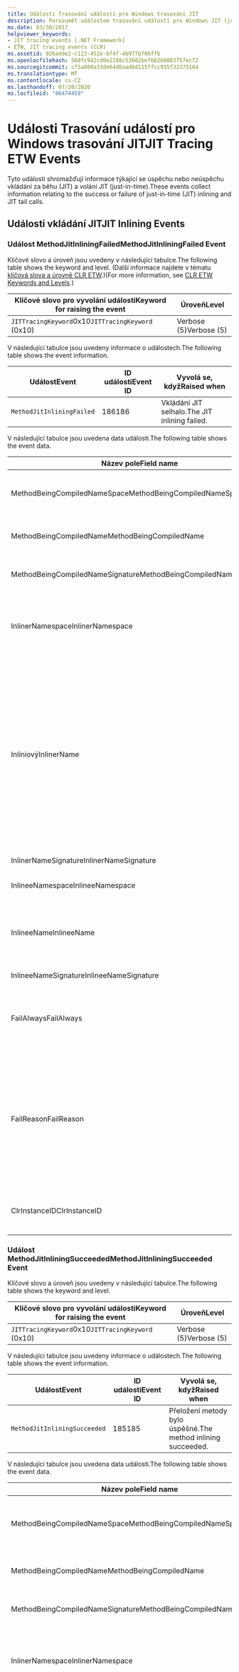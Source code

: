 ```yaml
---
title: Události Trasování událostí pro Windows trasování JIT
description: Porozumět událostem trasování událostí pro Windows JIT (just-in-time). Tyto události shromažďují informace týkající se úspěchu nebo neúspěchu vkládání JIT a volání funkce JIT tail.
ms.date: 03/30/2017
helpviewer_keywords:
- JIT tracing events [.NET Framework]
- ETW, JIT tracing events (CLR)
ms.assetid: 926adde2-c123-452e-bf4f-4b977bf06ffb
ms.openlocfilehash: 568fc942cd0e2188c530d2befb6260083757ec72
ms.sourcegitcommit: cf5a800a33de64d0aad6d115ffcc935f32375164
ms.translationtype: MT
ms.contentlocale: cs-CZ
ms.lasthandoff: 07/20/2020
ms.locfileid: "86474459"
---
```

# <a name="jit-tracing-etw-events"></a><span data-ttu-id="d3aa5-104">Události Trasování událostí pro Windows trasování JIT</span><span class="sxs-lookup"><span data-stu-id="d3aa5-104">JIT Tracing ETW Events</span></span>
<span data-ttu-id="d3aa5-105">Tyto události shromažďují informace týkající se úspěchu nebo neúspěchu vkládání za běhu (JIT) a volání JIT (just-in-time).</span><span class="sxs-lookup"><span data-stu-id="d3aa5-105">These events collect information relating to the success or failure of just-in-time (JIT) inlining and JIT tail calls.</span></span>

## <a name="jit-inlining-events"></a><span data-ttu-id="d3aa5-106">Události vkládání JIT</span><span class="sxs-lookup"><span data-stu-id="d3aa5-106">JIT Inlining Events</span></span>

### <a name="methodjitinliningfailed-event"></a><span data-ttu-id="d3aa5-107">Událost MethodJitInliningFailed</span><span class="sxs-lookup"><span data-stu-id="d3aa5-107">MethodJitInliningFailed Event</span></span>
 <span data-ttu-id="d3aa5-108">Klíčové slovo a úroveň jsou uvedeny v následující tabulce.</span><span class="sxs-lookup"><span data-stu-id="d3aa5-108">The following table shows the keyword and level.</span></span> <span data-ttu-id="d3aa5-109">(Další informace najdete v tématu [klíčová slova a úrovně CLR ETW](clr-etw-keywords-and-levels.md).)</span><span class="sxs-lookup"><span data-stu-id="d3aa5-109">(For more information, see [CLR ETW Keywords and Levels](clr-etw-keywords-and-levels.md).)</span></span>  
  
|<span data-ttu-id="d3aa5-110">Klíčové slovo pro vyvolání události</span><span class="sxs-lookup"><span data-stu-id="d3aa5-110">Keyword for raising the event</span></span>|<span data-ttu-id="d3aa5-111">Úroveň</span><span class="sxs-lookup"><span data-stu-id="d3aa5-111">Level</span></span>|  
|-----------------------------------|-----------|  
|<span data-ttu-id="d3aa5-112">`JITTracingKeyword`0x10</span><span class="sxs-lookup"><span data-stu-id="d3aa5-112">`JITTracingKeyword` (0x10)</span></span>|<span data-ttu-id="d3aa5-113">Verbose (5)</span><span class="sxs-lookup"><span data-stu-id="d3aa5-113">Verbose (5)</span></span>|  
  
 <span data-ttu-id="d3aa5-114">V následující tabulce jsou uvedeny informace o událostech.</span><span class="sxs-lookup"><span data-stu-id="d3aa5-114">The following table shows the event information.</span></span>  
  
|<span data-ttu-id="d3aa5-115">Událost</span><span class="sxs-lookup"><span data-stu-id="d3aa5-115">Event</span></span>|<span data-ttu-id="d3aa5-116">ID události</span><span class="sxs-lookup"><span data-stu-id="d3aa5-116">Event ID</span></span>|<span data-ttu-id="d3aa5-117">Vyvolá se, když</span><span class="sxs-lookup"><span data-stu-id="d3aa5-117">Raised when</span></span>|  
|-----------|--------------|-----------------|  
|`MethodJitInliningFailed`|<span data-ttu-id="d3aa5-118">186</span><span class="sxs-lookup"><span data-stu-id="d3aa5-118">186</span></span>|<span data-ttu-id="d3aa5-119">Vkládání JIT selhalo.</span><span class="sxs-lookup"><span data-stu-id="d3aa5-119">The JIT inlining failed.</span></span>|  
  
 <span data-ttu-id="d3aa5-120">V následující tabulce jsou uvedena data události.</span><span class="sxs-lookup"><span data-stu-id="d3aa5-120">The following table shows the event data.</span></span>  
  
|<span data-ttu-id="d3aa5-121">Název pole</span><span class="sxs-lookup"><span data-stu-id="d3aa5-121">Field name</span></span>|<span data-ttu-id="d3aa5-122">Datový typ</span><span class="sxs-lookup"><span data-stu-id="d3aa5-122">Data type</span></span>|<span data-ttu-id="d3aa5-123">Popis</span><span class="sxs-lookup"><span data-stu-id="d3aa5-123">Description</span></span>|  
|----------------|---------------|-----------------|  
|<span data-ttu-id="d3aa5-124">MethodBeingCompiledNameSpace</span><span class="sxs-lookup"><span data-stu-id="d3aa5-124">MethodBeingCompiledNameSpace</span></span>|<span data-ttu-id="d3aa5-125">Win: UnicodeString</span><span class="sxs-lookup"><span data-stu-id="d3aa5-125">win:UnicodeString</span></span>|<span data-ttu-id="d3aa5-126">Obor názvů metody, která je kompilována.</span><span class="sxs-lookup"><span data-stu-id="d3aa5-126">Namespace of the method that is being compiled.</span></span>|  
|<span data-ttu-id="d3aa5-127">MethodBeingCompiledName</span><span class="sxs-lookup"><span data-stu-id="d3aa5-127">MethodBeingCompiledName</span></span>|<span data-ttu-id="d3aa5-128">Win: UnicodeString</span><span class="sxs-lookup"><span data-stu-id="d3aa5-128">win:UnicodeString</span></span>|<span data-ttu-id="d3aa5-129">Název metody, která je kompilována.</span><span class="sxs-lookup"><span data-stu-id="d3aa5-129">Name of the method that is being compiled.</span></span>|  
|<span data-ttu-id="d3aa5-130">MethodBeingCompiledNameSignature</span><span class="sxs-lookup"><span data-stu-id="d3aa5-130">MethodBeingCompiledNameSignature</span></span>|<span data-ttu-id="d3aa5-131">Win: UnicodeString</span><span class="sxs-lookup"><span data-stu-id="d3aa5-131">win:UnicodeString</span></span>|<span data-ttu-id="d3aa5-132">Podpis metody, která je kompilována.</span><span class="sxs-lookup"><span data-stu-id="d3aa5-132">Signature of the method that is being compiled.</span></span>|  
|<span data-ttu-id="d3aa5-133">InlinerNamespace</span><span class="sxs-lookup"><span data-stu-id="d3aa5-133">InlinerNamespace</span></span>|<span data-ttu-id="d3aa5-134">Win: UnicodeString</span><span class="sxs-lookup"><span data-stu-id="d3aa5-134">win:UnicodeString</span></span>|<span data-ttu-id="d3aa5-135">Obor názvů metody, pro kterou kompilátor JIT zkouší vygenerovat kód.</span><span class="sxs-lookup"><span data-stu-id="d3aa5-135">The namespace of the method the JIT compiler is trying to generate code for.</span></span>|  
|<span data-ttu-id="d3aa5-136">Inliniový</span><span class="sxs-lookup"><span data-stu-id="d3aa5-136">InlinerName</span></span>|<span data-ttu-id="d3aa5-137">Win: UnicodeString</span><span class="sxs-lookup"><span data-stu-id="d3aa5-137">win:UnicodeString</span></span>|<span data-ttu-id="d3aa5-138">Název metody, pro kterou se kompilátor pokouší vytvořit kód.</span><span class="sxs-lookup"><span data-stu-id="d3aa5-138">The name of the method the compiler is attempting to generate code for.</span></span> <span data-ttu-id="d3aa5-139">To nemusí být stejné jako v `MethodBeingCompiledName` případě, že se kompilátor pokouší vložit kód do `MethodBeingCompiledName` , namísto vyvolání volání `InlinerName` .</span><span class="sxs-lookup"><span data-stu-id="d3aa5-139">This might not be the same as `MethodBeingCompiledName` if the compiler is attempting to inline code into `MethodBeingCompiledName` instead of generating a call to `InlinerName`.</span></span>|  
|<span data-ttu-id="d3aa5-140">InlinerNameSignature</span><span class="sxs-lookup"><span data-stu-id="d3aa5-140">InlinerNameSignature</span></span>|<span data-ttu-id="d3aa5-141">Win: UnicodeString</span><span class="sxs-lookup"><span data-stu-id="d3aa5-141">win:UnicodeString</span></span>|<span data-ttu-id="d3aa5-142">Podpis pro inline.</span><span class="sxs-lookup"><span data-stu-id="d3aa5-142">The signature for the inliner.</span></span>|  
|<span data-ttu-id="d3aa5-143">InlineeNamespace</span><span class="sxs-lookup"><span data-stu-id="d3aa5-143">InlineeNamespace</span></span>|<span data-ttu-id="d3aa5-144">Win: UnicodeString</span><span class="sxs-lookup"><span data-stu-id="d3aa5-144">win:UnicodeString</span></span>|<span data-ttu-id="d3aa5-145">Obor názvů pro inline.</span><span class="sxs-lookup"><span data-stu-id="d3aa5-145">The namespace of the inlinee.</span></span>|  
|<span data-ttu-id="d3aa5-146">InlineeName</span><span class="sxs-lookup"><span data-stu-id="d3aa5-146">InlineeName</span></span>|<span data-ttu-id="d3aa5-147">Win: UnicodeString</span><span class="sxs-lookup"><span data-stu-id="d3aa5-147">win:UnicodeString</span></span>|<span data-ttu-id="d3aa5-148">Metoda, kterou se kompilátor pokouší vložit (negeneruje volání do).</span><span class="sxs-lookup"><span data-stu-id="d3aa5-148">The method the compiler is trying to inline (not generate a call to).</span></span>|  
|<span data-ttu-id="d3aa5-149">InlineeNameSignature</span><span class="sxs-lookup"><span data-stu-id="d3aa5-149">InlineeNameSignature</span></span>|<span data-ttu-id="d3aa5-150">Win: UnicodeString</span><span class="sxs-lookup"><span data-stu-id="d3aa5-150">win:UnicodeString</span></span>|<span data-ttu-id="d3aa5-151">Podpis pro inline</span><span class="sxs-lookup"><span data-stu-id="d3aa5-151">The signature for the inlinee.</span></span>|  
|<span data-ttu-id="d3aa5-152">FailAlways</span><span class="sxs-lookup"><span data-stu-id="d3aa5-152">FailAlways</span></span>|<span data-ttu-id="d3aa5-153">výher: Boolean</span><span class="sxs-lookup"><span data-stu-id="d3aa5-153">win:Boolean</span></span>|<span data-ttu-id="d3aa5-154">Pomocný parametr kompilátoru JIT, že inlineing bude pro vložení vždy selhat.</span><span class="sxs-lookup"><span data-stu-id="d3aa5-154">A hint to the JIT compiler that inlining will always fail for the inlinee.</span></span>|  
|<span data-ttu-id="d3aa5-155">FailReason</span><span class="sxs-lookup"><span data-stu-id="d3aa5-155">FailReason</span></span>|<span data-ttu-id="d3aa5-156">Win: UnicodeString</span><span class="sxs-lookup"><span data-stu-id="d3aa5-156">win:UnicodeString</span></span>|<span data-ttu-id="d3aa5-157">INLINE_NEVER znamená, že předchozí pokus o vkládání zjistil, že vkládání nebude nikdy z jiného důvodu úspěšné; v opačném případě text volné formy.</span><span class="sxs-lookup"><span data-stu-id="d3aa5-157">INLINE_NEVER means a previous inlining attempt determined that inlining will never succeed for some other reason; otherwise, free-form text.</span></span>|  
|<span data-ttu-id="d3aa5-158">ClrInstanceID</span><span class="sxs-lookup"><span data-stu-id="d3aa5-158">ClrInstanceID</span></span>|<span data-ttu-id="d3aa5-159">Win: UnicodeString</span><span class="sxs-lookup"><span data-stu-id="d3aa5-159">win:UnicodeString</span></span>|<span data-ttu-id="d3aa5-160">Jedinečné ID pro instanci CLR nebo CoreCLR.</span><span class="sxs-lookup"><span data-stu-id="d3aa5-160">Unique ID for the instance of CLR or CoreCLR.</span></span>|  
  
### <a name="methodjitinliningsucceeded-event"></a><span data-ttu-id="d3aa5-161">Událost MethodJitInliningSucceeded</span><span class="sxs-lookup"><span data-stu-id="d3aa5-161">MethodJitInliningSucceeded Event</span></span>  
 <span data-ttu-id="d3aa5-162">Klíčové slovo a úroveň jsou uvedeny v následující tabulce.</span><span class="sxs-lookup"><span data-stu-id="d3aa5-162">The following table shows the keyword and level.</span></span>  
  
|<span data-ttu-id="d3aa5-163">Klíčové slovo pro vyvolání události</span><span class="sxs-lookup"><span data-stu-id="d3aa5-163">Keyword for raising the event</span></span>|<span data-ttu-id="d3aa5-164">Úroveň</span><span class="sxs-lookup"><span data-stu-id="d3aa5-164">Level</span></span>|  
|-----------------------------------|-----------|  
|<span data-ttu-id="d3aa5-165">`JITTracingKeyword`0x10</span><span class="sxs-lookup"><span data-stu-id="d3aa5-165">`JITTracingKeyword` (0x10)</span></span>|<span data-ttu-id="d3aa5-166">Verbose (5)</span><span class="sxs-lookup"><span data-stu-id="d3aa5-166">Verbose (5)</span></span>|  
  
 <span data-ttu-id="d3aa5-167">V následující tabulce jsou uvedeny informace o událostech.</span><span class="sxs-lookup"><span data-stu-id="d3aa5-167">The following table shows the event information.</span></span>  
  
|<span data-ttu-id="d3aa5-168">Událost</span><span class="sxs-lookup"><span data-stu-id="d3aa5-168">Event</span></span>|<span data-ttu-id="d3aa5-169">ID události</span><span class="sxs-lookup"><span data-stu-id="d3aa5-169">Event ID</span></span>|<span data-ttu-id="d3aa5-170">Vyvolá se, když</span><span class="sxs-lookup"><span data-stu-id="d3aa5-170">Raised when</span></span>|  
|-----------|--------------|-----------------|  
|`MethodJitInliningSucceeded`|<span data-ttu-id="d3aa5-171">185</span><span class="sxs-lookup"><span data-stu-id="d3aa5-171">185</span></span>|<span data-ttu-id="d3aa5-172">Přeložení metody bylo úspěšné.</span><span class="sxs-lookup"><span data-stu-id="d3aa5-172">The method inlining succeeded.</span></span>|  
  
 <span data-ttu-id="d3aa5-173">V následující tabulce jsou uvedena data události.</span><span class="sxs-lookup"><span data-stu-id="d3aa5-173">The following table shows the event data.</span></span>  
  
|<span data-ttu-id="d3aa5-174">Název pole</span><span class="sxs-lookup"><span data-stu-id="d3aa5-174">Field name</span></span>|<span data-ttu-id="d3aa5-175">Datový typ</span><span class="sxs-lookup"><span data-stu-id="d3aa5-175">Data type</span></span>|<span data-ttu-id="d3aa5-176">Popis</span><span class="sxs-lookup"><span data-stu-id="d3aa5-176">Description</span></span>|  
|----------------|---------------|-----------------|  
|<span data-ttu-id="d3aa5-177">MethodBeingCompiledNameSpace</span><span class="sxs-lookup"><span data-stu-id="d3aa5-177">MethodBeingCompiledNameSpace</span></span>|<span data-ttu-id="d3aa5-178">Win: UnicodeString</span><span class="sxs-lookup"><span data-stu-id="d3aa5-178">win:UnicodeString</span></span>|<span data-ttu-id="d3aa5-179">Obor názvů metody, která je kompilována.</span><span class="sxs-lookup"><span data-stu-id="d3aa5-179">The namespace of the method that is being compiled.</span></span>|  
|<span data-ttu-id="d3aa5-180">MethodBeingCompiledName</span><span class="sxs-lookup"><span data-stu-id="d3aa5-180">MethodBeingCompiledName</span></span>|<span data-ttu-id="d3aa5-181">Win: UnicodeString</span><span class="sxs-lookup"><span data-stu-id="d3aa5-181">win:UnicodeString</span></span>|<span data-ttu-id="d3aa5-182">Název metody, která je zkompilována.</span><span class="sxs-lookup"><span data-stu-id="d3aa5-182">The name of the method being that is compiled.</span></span>|  
|<span data-ttu-id="d3aa5-183">MethodBeingCompiledNameSignature</span><span class="sxs-lookup"><span data-stu-id="d3aa5-183">MethodBeingCompiledNameSignature</span></span>|<span data-ttu-id="d3aa5-184">Win: UnicodeString</span><span class="sxs-lookup"><span data-stu-id="d3aa5-184">win:UnicodeString</span></span>|<span data-ttu-id="d3aa5-185">Signatura metody, která je kompilována.</span><span class="sxs-lookup"><span data-stu-id="d3aa5-185">The signature of the method that is being compiled.</span></span>|  
|<span data-ttu-id="d3aa5-186">InlinerNamespace</span><span class="sxs-lookup"><span data-stu-id="d3aa5-186">InlinerNamespace</span></span>|<span data-ttu-id="d3aa5-187">Win: UnicodeString</span><span class="sxs-lookup"><span data-stu-id="d3aa5-187">win:UnicodeString</span></span>|<span data-ttu-id="d3aa5-188">Obor názvů metody, pro kterou kompilátor JIT zkouší vygenerovat kód.</span><span class="sxs-lookup"><span data-stu-id="d3aa5-188">The namespace of the method the JIT compiler is attempting to generate code for.</span></span>|  
|<span data-ttu-id="d3aa5-189">Inliniový</span><span class="sxs-lookup"><span data-stu-id="d3aa5-189">InlinerName</span></span>|<span data-ttu-id="d3aa5-190">Win: UnicodeString</span><span class="sxs-lookup"><span data-stu-id="d3aa5-190">win:UnicodeString</span></span>|<span data-ttu-id="d3aa5-191">Název metody, pro kterou se kompilátor pokouší vytvořit kód.</span><span class="sxs-lookup"><span data-stu-id="d3aa5-191">The name of the method the compiler is attempting to generate code for.</span></span> <span data-ttu-id="d3aa5-192">To nemusí být stejné jako v `MethodBeingCompiledName` případě, že se kompilátor pokouší vložit kód do `MethodBeingCompiledName` , namísto vyvolání volání `InlinerName` .</span><span class="sxs-lookup"><span data-stu-id="d3aa5-192">This might not be the same as `MethodBeingCompiledName` if the compiler is attempting to inline code into `MethodBeingCompiledName` instead of generating a call to `InlinerName`.</span></span>|  
|<span data-ttu-id="d3aa5-193">InlinerNameSignature</span><span class="sxs-lookup"><span data-stu-id="d3aa5-193">InlinerNameSignature</span></span>|<span data-ttu-id="d3aa5-194">Win: UnicodeString</span><span class="sxs-lookup"><span data-stu-id="d3aa5-194">win:UnicodeString</span></span>|<span data-ttu-id="d3aa5-195">Podpis pro inline.</span><span class="sxs-lookup"><span data-stu-id="d3aa5-195">The signature for the inliner.</span></span>|  
|<span data-ttu-id="d3aa5-196">InlineeNamespace</span><span class="sxs-lookup"><span data-stu-id="d3aa5-196">InlineeNamespace</span></span>|<span data-ttu-id="d3aa5-197">Win: UnicodeString</span><span class="sxs-lookup"><span data-stu-id="d3aa5-197">win:UnicodeString</span></span>|<span data-ttu-id="d3aa5-198">Obor názvů pro inline.</span><span class="sxs-lookup"><span data-stu-id="d3aa5-198">The namespace of the inlinee.</span></span>|  
|<span data-ttu-id="d3aa5-199">InlineeName</span><span class="sxs-lookup"><span data-stu-id="d3aa5-199">InlineeName</span></span>|<span data-ttu-id="d3aa5-200">Win: UnicodeString</span><span class="sxs-lookup"><span data-stu-id="d3aa5-200">win:UnicodeString</span></span>|<span data-ttu-id="d3aa5-201">Metoda, kterou se kompilátor pokouší vložit (negeneruje volání do).</span><span class="sxs-lookup"><span data-stu-id="d3aa5-201">The method the compiler is trying to inline (not generate a call to).</span></span>|  
|<span data-ttu-id="d3aa5-202">InlineeNameSignature</span><span class="sxs-lookup"><span data-stu-id="d3aa5-202">InlineeNameSignature</span></span>|<span data-ttu-id="d3aa5-203">Win: UnicodeString</span><span class="sxs-lookup"><span data-stu-id="d3aa5-203">win:UnicodeString</span></span>|<span data-ttu-id="d3aa5-204">Podpis pro inline</span><span class="sxs-lookup"><span data-stu-id="d3aa5-204">The signature for the inlinee.</span></span>|  
|<span data-ttu-id="d3aa5-205">ClrInstanceID</span><span class="sxs-lookup"><span data-stu-id="d3aa5-205">ClrInstanceID</span></span>|<span data-ttu-id="d3aa5-206">Win: UInt16</span><span class="sxs-lookup"><span data-stu-id="d3aa5-206">win:UInt16</span></span>|<span data-ttu-id="d3aa5-207">Jedinečné ID pro instanci CLR nebo CoreCLR.</span><span class="sxs-lookup"><span data-stu-id="d3aa5-207">Unique ID for the instance of CLR or CoreCLR.</span></span>|  

## <a name="jit-tail-call-events"></a><span data-ttu-id="d3aa5-208">Události volání funkce tail JIT</span><span class="sxs-lookup"><span data-stu-id="d3aa5-208">JIT Tail Call Events</span></span>  
  
### <a name="methodjittailcallfailed-event"></a><span data-ttu-id="d3aa5-209">Událost MethodJITTailCallFailed</span><span class="sxs-lookup"><span data-stu-id="d3aa5-209">MethodJITTailCallFailed Event</span></span>  
 <span data-ttu-id="d3aa5-210">Klíčové slovo a úroveň jsou uvedeny v následující tabulce.</span><span class="sxs-lookup"><span data-stu-id="d3aa5-210">The following table shows the keyword and level.</span></span>  
  
|<span data-ttu-id="d3aa5-211">Klíčové slovo pro vyvolání události</span><span class="sxs-lookup"><span data-stu-id="d3aa5-211">Keyword for raising the event</span></span>|<span data-ttu-id="d3aa5-212">Úroveň</span><span class="sxs-lookup"><span data-stu-id="d3aa5-212">Level</span></span>|  
|-----------------------------------|-----------|  
|<span data-ttu-id="d3aa5-213">`JITTracingKeyword`0x10</span><span class="sxs-lookup"><span data-stu-id="d3aa5-213">`JITTracingKeyword` (0x10)</span></span>|<span data-ttu-id="d3aa5-214">Verbose (5)</span><span class="sxs-lookup"><span data-stu-id="d3aa5-214">Verbose (5)</span></span>|  
  
 <span data-ttu-id="d3aa5-215">V následující tabulce jsou uvedeny informace o událostech.</span><span class="sxs-lookup"><span data-stu-id="d3aa5-215">The following table shows the event information.</span></span>  
  
|<span data-ttu-id="d3aa5-216">Událost</span><span class="sxs-lookup"><span data-stu-id="d3aa5-216">Event</span></span>|<span data-ttu-id="d3aa5-217">ID události</span><span class="sxs-lookup"><span data-stu-id="d3aa5-217">Event ID</span></span>|<span data-ttu-id="d3aa5-218">Vyvolá se, když</span><span class="sxs-lookup"><span data-stu-id="d3aa5-218">Raised when</span></span>|  
|-----------|--------------|-----------------|  
|`MethodJitTailCallFailed`|<span data-ttu-id="d3aa5-219">189</span><span class="sxs-lookup"><span data-stu-id="d3aa5-219">189</span></span>|<span data-ttu-id="d3aa5-220">Volání metody Tail se nezdařilo.</span><span class="sxs-lookup"><span data-stu-id="d3aa5-220">The method tail call failed.</span></span>|  
  
 <span data-ttu-id="d3aa5-221">V následující tabulce jsou uvedena data události.</span><span class="sxs-lookup"><span data-stu-id="d3aa5-221">The following table shows the event data.</span></span>  
  
|<span data-ttu-id="d3aa5-222">Název pole</span><span class="sxs-lookup"><span data-stu-id="d3aa5-222">Field name</span></span>|<span data-ttu-id="d3aa5-223">Datový typ</span><span class="sxs-lookup"><span data-stu-id="d3aa5-223">Data type</span></span>|<span data-ttu-id="d3aa5-224">Popis</span><span class="sxs-lookup"><span data-stu-id="d3aa5-224">Description</span></span>|  
|----------------|---------------|-----------------|  
|<span data-ttu-id="d3aa5-225">MethodBeingCompiledNameSpace</span><span class="sxs-lookup"><span data-stu-id="d3aa5-225">MethodBeingCompiledNameSpace</span></span>|<span data-ttu-id="d3aa5-226">Win: UnicodeString</span><span class="sxs-lookup"><span data-stu-id="d3aa5-226">win:UnicodeString</span></span>|<span data-ttu-id="d3aa5-227">Obor názvů metody, která je kompilována.</span><span class="sxs-lookup"><span data-stu-id="d3aa5-227">Namespace of the method that is being compiled.</span></span>|  
|<span data-ttu-id="d3aa5-228">MethodBeingCompiledName</span><span class="sxs-lookup"><span data-stu-id="d3aa5-228">MethodBeingCompiledName</span></span>|<span data-ttu-id="d3aa5-229">Win: UnicodeString</span><span class="sxs-lookup"><span data-stu-id="d3aa5-229">win:UnicodeString</span></span>|<span data-ttu-id="d3aa5-230">Název metody, která je kompilována.</span><span class="sxs-lookup"><span data-stu-id="d3aa5-230">Name of the method that is being compiled.</span></span>|  
|<span data-ttu-id="d3aa5-231">MethodBeingCompiledNameSignature</span><span class="sxs-lookup"><span data-stu-id="d3aa5-231">MethodBeingCompiledNameSignature</span></span>|<span data-ttu-id="d3aa5-232">Win: UnicodeString</span><span class="sxs-lookup"><span data-stu-id="d3aa5-232">win:UnicodeString</span></span>|<span data-ttu-id="d3aa5-233">Podpis metody, která je kompilována.</span><span class="sxs-lookup"><span data-stu-id="d3aa5-233">Signature of the method that is being compiled.</span></span>|  
|<span data-ttu-id="d3aa5-234">CallerNamespace</span><span class="sxs-lookup"><span data-stu-id="d3aa5-234">CallerNamespace</span></span>|<span data-ttu-id="d3aa5-235">Win: UnicodeString</span><span class="sxs-lookup"><span data-stu-id="d3aa5-235">win:UnicodeString</span></span>|<span data-ttu-id="d3aa5-236">Obor názvů metody, pro kterou kompilátor JIT zkouší vygenerovat kód.</span><span class="sxs-lookup"><span data-stu-id="d3aa5-236">The namespace of the method the JIT compiler is attempting to generate code for.</span></span>|  
|<span data-ttu-id="d3aa5-237">Volající</span><span class="sxs-lookup"><span data-stu-id="d3aa5-237">CallerName</span></span>|<span data-ttu-id="d3aa5-238">Win: UnicodeString</span><span class="sxs-lookup"><span data-stu-id="d3aa5-238">win:UnicodeString</span></span>|<span data-ttu-id="d3aa5-239">Název metody, pro kterou se kompilátor pokouší vytvořit kód.</span><span class="sxs-lookup"><span data-stu-id="d3aa5-239">The name of the method the compiler is attempting to generate code for.</span></span>|  
|<span data-ttu-id="d3aa5-240">CallerNameSignature</span><span class="sxs-lookup"><span data-stu-id="d3aa5-240">CallerNameSignature</span></span>|<span data-ttu-id="d3aa5-241">Win: UnicodeString</span><span class="sxs-lookup"><span data-stu-id="d3aa5-241">win:UnicodeString</span></span>|<span data-ttu-id="d3aa5-242">Podpis volajícího.</span><span class="sxs-lookup"><span data-stu-id="d3aa5-242">The signature for the caller.</span></span>|  
|<span data-ttu-id="d3aa5-243">CalleeNamespace</span><span class="sxs-lookup"><span data-stu-id="d3aa5-243">CalleeNamespace</span></span>|<span data-ttu-id="d3aa5-244">Win: UnicodeString</span><span class="sxs-lookup"><span data-stu-id="d3aa5-244">win:UnicodeString</span></span>|<span data-ttu-id="d3aa5-245">Obor názvů volaného.</span><span class="sxs-lookup"><span data-stu-id="d3aa5-245">The namespace of the callee.</span></span>|  
|<span data-ttu-id="d3aa5-246">Volaný</span><span class="sxs-lookup"><span data-stu-id="d3aa5-246">CalleeName</span></span>|<span data-ttu-id="d3aa5-247">Win: UnicodeString</span><span class="sxs-lookup"><span data-stu-id="d3aa5-247">win:UnicodeString</span></span>|<span data-ttu-id="d3aa5-248">Metoda, kterou kompilátor zkouší při volání funkce tail (negeneruje volání do).</span><span class="sxs-lookup"><span data-stu-id="d3aa5-248">The method the compiler is trying to tail call (not generate a call to).</span></span>|  
|<span data-ttu-id="d3aa5-249">CalleeNameSignature</span><span class="sxs-lookup"><span data-stu-id="d3aa5-249">CalleeNameSignature</span></span>|<span data-ttu-id="d3aa5-250">Win: UnicodeString</span><span class="sxs-lookup"><span data-stu-id="d3aa5-250">win:UnicodeString</span></span>|<span data-ttu-id="d3aa5-251">Podpis volaného.</span><span class="sxs-lookup"><span data-stu-id="d3aa5-251">The signature for the callee.</span></span>|  
|<span data-ttu-id="d3aa5-252">TailPrefix</span><span class="sxs-lookup"><span data-stu-id="d3aa5-252">TailPrefix</span></span>|<span data-ttu-id="d3aa5-253">výher: Boolean</span><span class="sxs-lookup"><span data-stu-id="d3aa5-253">win:Boolean</span></span>|<span data-ttu-id="d3aa5-254">Předpona pro volání funkce tail</span><span class="sxs-lookup"><span data-stu-id="d3aa5-254">The prefix for the tail call</span></span>|  
|<span data-ttu-id="d3aa5-255">FailReason</span><span class="sxs-lookup"><span data-stu-id="d3aa5-255">FailReason</span></span>|<span data-ttu-id="d3aa5-256">Win: UnicodeString</span><span class="sxs-lookup"><span data-stu-id="d3aa5-256">win:UnicodeString</span></span>|<span data-ttu-id="d3aa5-257">Důvod, proč volání funkce tail selhalo.</span><span class="sxs-lookup"><span data-stu-id="d3aa5-257">The reason the tail call failed.</span></span>|  
|<span data-ttu-id="d3aa5-258">ClrInstanceID</span><span class="sxs-lookup"><span data-stu-id="d3aa5-258">ClrInstanceID</span></span>|<span data-ttu-id="d3aa5-259">Win: UInt16</span><span class="sxs-lookup"><span data-stu-id="d3aa5-259">win:UInt16</span></span>|<span data-ttu-id="d3aa5-260">Jedinečné ID pro instanci CLR nebo CoreCLR.</span><span class="sxs-lookup"><span data-stu-id="d3aa5-260">Unique ID for the instance of CLR or CoreCLR.</span></span>|  
  
### <a name="methodjittailcallsucceeded-event"></a><span data-ttu-id="d3aa5-261">Událost MethodJITTailCallSucceeded</span><span class="sxs-lookup"><span data-stu-id="d3aa5-261">MethodJITTailCallSucceeded Event</span></span>  
 <span data-ttu-id="d3aa5-262">Klíčové slovo a úroveň jsou uvedeny v následující tabulce.</span><span class="sxs-lookup"><span data-stu-id="d3aa5-262">The following table shows the keyword and level.</span></span>  
  
|<span data-ttu-id="d3aa5-263">Klíčové slovo pro vyvolání události</span><span class="sxs-lookup"><span data-stu-id="d3aa5-263">Keyword for raising the event</span></span>|<span data-ttu-id="d3aa5-264">Úroveň</span><span class="sxs-lookup"><span data-stu-id="d3aa5-264">Level</span></span>|  
|-----------------------------------|-----------|  
|<span data-ttu-id="d3aa5-265">`JITTracingKeyword`0x10</span><span class="sxs-lookup"><span data-stu-id="d3aa5-265">`JITTracingKeyword` (0x10)</span></span>|<span data-ttu-id="d3aa5-266">Verbose (5)</span><span class="sxs-lookup"><span data-stu-id="d3aa5-266">Verbose (5)</span></span>|  
  
 <span data-ttu-id="d3aa5-267">V následující tabulce jsou uvedeny informace o událostech.</span><span class="sxs-lookup"><span data-stu-id="d3aa5-267">The following table shows the event information.</span></span>  
  
|<span data-ttu-id="d3aa5-268">Událost</span><span class="sxs-lookup"><span data-stu-id="d3aa5-268">Event</span></span>|<span data-ttu-id="d3aa5-269">ID události</span><span class="sxs-lookup"><span data-stu-id="d3aa5-269">Event ID</span></span>|<span data-ttu-id="d3aa5-270">Vyvolá se, když</span><span class="sxs-lookup"><span data-stu-id="d3aa5-270">Raised when</span></span>|  
|-----------|--------------|-----------------|  
|`MethodJitTailCallSucceeded`|<span data-ttu-id="d3aa5-271">188</span><span class="sxs-lookup"><span data-stu-id="d3aa5-271">188</span></span>|<span data-ttu-id="d3aa5-272">Volání metody Tail bylo úspěšné.</span><span class="sxs-lookup"><span data-stu-id="d3aa5-272">The method tail call succeeded.</span></span>|  
  
 <span data-ttu-id="d3aa5-273">V následující tabulce jsou uvedena data události.</span><span class="sxs-lookup"><span data-stu-id="d3aa5-273">The following table shows the event data.</span></span>  
  
|<span data-ttu-id="d3aa5-274">Název pole</span><span class="sxs-lookup"><span data-stu-id="d3aa5-274">Field name</span></span>|<span data-ttu-id="d3aa5-275">Datový typ</span><span class="sxs-lookup"><span data-stu-id="d3aa5-275">Data type</span></span>|<span data-ttu-id="d3aa5-276">Popis</span><span class="sxs-lookup"><span data-stu-id="d3aa5-276">Description</span></span>|  
|----------------|---------------|-----------------|  
|<span data-ttu-id="d3aa5-277">MethodBeingCompiledNameSpace</span><span class="sxs-lookup"><span data-stu-id="d3aa5-277">MethodBeingCompiledNameSpace</span></span>|<span data-ttu-id="d3aa5-278">Win: UnicodeString</span><span class="sxs-lookup"><span data-stu-id="d3aa5-278">win:UnicodeString</span></span>|<span data-ttu-id="d3aa5-279">Obor názvů metody, která je kompilována.</span><span class="sxs-lookup"><span data-stu-id="d3aa5-279">Namespace of the method that is being compiled.</span></span>|  
|<span data-ttu-id="d3aa5-280">MethodBeingCompiledName</span><span class="sxs-lookup"><span data-stu-id="d3aa5-280">MethodBeingCompiledName</span></span>|<span data-ttu-id="d3aa5-281">Win: UnicodeString</span><span class="sxs-lookup"><span data-stu-id="d3aa5-281">win:UnicodeString</span></span>|<span data-ttu-id="d3aa5-282">Název metody, která je kompilována.</span><span class="sxs-lookup"><span data-stu-id="d3aa5-282">Name of the method that is being compiled.</span></span>|  
|<span data-ttu-id="d3aa5-283">MethodBeingCompiledNameSignature</span><span class="sxs-lookup"><span data-stu-id="d3aa5-283">MethodBeingCompiledNameSignature</span></span>|<span data-ttu-id="d3aa5-284">Win: UnicodeString</span><span class="sxs-lookup"><span data-stu-id="d3aa5-284">win:UnicodeString</span></span>|<span data-ttu-id="d3aa5-285">Podpis metody, která je kompilována.</span><span class="sxs-lookup"><span data-stu-id="d3aa5-285">Signature of the method that is being compiled.</span></span>|  
|<span data-ttu-id="d3aa5-286">CallerNamespace</span><span class="sxs-lookup"><span data-stu-id="d3aa5-286">CallerNamespace</span></span>|<span data-ttu-id="d3aa5-287">Win: UnicodeString</span><span class="sxs-lookup"><span data-stu-id="d3aa5-287">win:UnicodeString</span></span>|<span data-ttu-id="d3aa5-288">Obor názvů metody, pro kterou kompilátor JIT zkouší vygenerovat kód.</span><span class="sxs-lookup"><span data-stu-id="d3aa5-288">The namespace of the method the JIT compiler is attempting to generate code for.</span></span>|  
|<span data-ttu-id="d3aa5-289">Volající</span><span class="sxs-lookup"><span data-stu-id="d3aa5-289">CallerName</span></span>|<span data-ttu-id="d3aa5-290">Win: UnicodeString</span><span class="sxs-lookup"><span data-stu-id="d3aa5-290">win:UnicodeString</span></span>|<span data-ttu-id="d3aa5-291">Název metody, pro kterou se kompilátor pokouší vytvořit kód.</span><span class="sxs-lookup"><span data-stu-id="d3aa5-291">The name of the method the compiler is attempting to generate code for.</span></span>|  
|<span data-ttu-id="d3aa5-292">CallerNameSignature</span><span class="sxs-lookup"><span data-stu-id="d3aa5-292">CallerNameSignature</span></span>|<span data-ttu-id="d3aa5-293">Win: UnicodeString</span><span class="sxs-lookup"><span data-stu-id="d3aa5-293">win:UnicodeString</span></span>|<span data-ttu-id="d3aa5-294">Podpis volajícího.</span><span class="sxs-lookup"><span data-stu-id="d3aa5-294">The signature for the caller.</span></span>|  
|<span data-ttu-id="d3aa5-295">CalleeNamespace</span><span class="sxs-lookup"><span data-stu-id="d3aa5-295">CalleeNamespace</span></span>|<span data-ttu-id="d3aa5-296">Win: UnicodeString</span><span class="sxs-lookup"><span data-stu-id="d3aa5-296">win:UnicodeString</span></span>|<span data-ttu-id="d3aa5-297">Obor názvů volaného.</span><span class="sxs-lookup"><span data-stu-id="d3aa5-297">The namespace of the callee.</span></span>|  
|<span data-ttu-id="d3aa5-298">Volaný</span><span class="sxs-lookup"><span data-stu-id="d3aa5-298">CalleeName</span></span>|<span data-ttu-id="d3aa5-299">Win: UnicodeString</span><span class="sxs-lookup"><span data-stu-id="d3aa5-299">win:UnicodeString</span></span>|<span data-ttu-id="d3aa5-300">Metoda, kterou kompilátor zkouší při volání funkce tail (negeneruje volání do).</span><span class="sxs-lookup"><span data-stu-id="d3aa5-300">The method the compiler is trying to tail call (not generate a call to).</span></span>|  
|<span data-ttu-id="d3aa5-301">CalleeNameSignature</span><span class="sxs-lookup"><span data-stu-id="d3aa5-301">CalleeNameSignature</span></span>|<span data-ttu-id="d3aa5-302">Win: UnicodeString</span><span class="sxs-lookup"><span data-stu-id="d3aa5-302">win:UnicodeString</span></span>|<span data-ttu-id="d3aa5-303">Podpis volaného.</span><span class="sxs-lookup"><span data-stu-id="d3aa5-303">The signature for the callee.</span></span>|  
|<span data-ttu-id="d3aa5-304">TailPrefix</span><span class="sxs-lookup"><span data-stu-id="d3aa5-304">TailPrefix</span></span>|<span data-ttu-id="d3aa5-305">výher: Boolean</span><span class="sxs-lookup"><span data-stu-id="d3aa5-305">win:Boolean</span></span>|<span data-ttu-id="d3aa5-306">Předpona pro volání funkce tail</span><span class="sxs-lookup"><span data-stu-id="d3aa5-306">The prefix for the tail call.</span></span>|  
|<span data-ttu-id="d3aa5-307">TailCallType</span><span class="sxs-lookup"><span data-stu-id="d3aa5-307">TailCallType</span></span>|<span data-ttu-id="d3aa5-308">Win: UnicodeString</span><span class="sxs-lookup"><span data-stu-id="d3aa5-308">win:UnicodeString</span></span>|<span data-ttu-id="d3aa5-309">Typ volání funkce tail.</span><span class="sxs-lookup"><span data-stu-id="d3aa5-309">The type of the tail call.</span></span>|  
|<span data-ttu-id="d3aa5-310">ClrInstanceID</span><span class="sxs-lookup"><span data-stu-id="d3aa5-310">ClrInstanceID</span></span>|<span data-ttu-id="d3aa5-311">Win: UInt16</span><span class="sxs-lookup"><span data-stu-id="d3aa5-311">win:UInt16</span></span>|<span data-ttu-id="d3aa5-312">Jedinečné ID pro instanci CLR nebo CoreCLR.</span><span class="sxs-lookup"><span data-stu-id="d3aa5-312">Unique ID for the instance of CLR or CoreCLR.</span></span>|  
  
## <a name="see-also"></a><span data-ttu-id="d3aa5-313">Viz také</span><span class="sxs-lookup"><span data-stu-id="d3aa5-313">See also</span></span>

- [<span data-ttu-id="d3aa5-314">Události ETW CLR</span><span class="sxs-lookup"><span data-stu-id="d3aa5-314">CLR ETW Events</span></span>](clr-etw-events.md)
